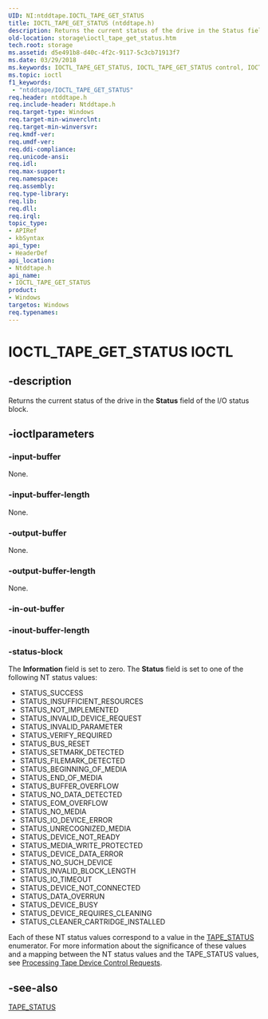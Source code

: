 ```yaml
---
UID: NI:ntddtape.IOCTL_TAPE_GET_STATUS
title: IOCTL_TAPE_GET_STATUS (ntddtape.h)
description: Returns the current status of the drive in the Status field of the I/O status block.
old-location: storage\ioctl_tape_get_status.htm
tech.root: storage
ms.assetid: d5e491b8-d40c-4f2c-9117-5c3cb71913f7
ms.date: 03/29/2018
ms.keywords: IOCTL_TAPE_GET_STATUS, IOCTL_TAPE_GET_STATUS control, IOCTL_TAPE_GET_STATUS control code [Storage Devices], k307_8ab90364-adac-4937-9036-aa28ddeffb19.xml, ntddtape/IOCTL_TAPE_GET_STATUS, storage.ioctl_tape_get_status
ms.topic: ioctl
f1_keywords:
 - "ntddtape/IOCTL_TAPE_GET_STATUS"
req.header: ntddtape.h
req.include-header: Ntddtape.h
req.target-type: Windows
req.target-min-winverclnt: 
req.target-min-winversvr: 
req.kmdf-ver: 
req.umdf-ver: 
req.ddi-compliance: 
req.unicode-ansi: 
req.idl: 
req.max-support: 
req.namespace: 
req.assembly: 
req.type-library: 
req.lib: 
req.dll: 
req.irql: 
topic_type:
- APIRef
- kbSyntax
api_type:
- HeaderDef
api_location:
- Ntddtape.h
api_name:
- IOCTL_TAPE_GET_STATUS
product:
- Windows
targetos: Windows
req.typenames: 
---
```


# IOCTL_TAPE_GET_STATUS IOCTL


## -description



Returns the current status of the drive in the <b>Status</b> field of the I/O status block. 




## -ioctlparameters




### -input-buffer

None.


### -input-buffer-length

None.


### -output-buffer

None.


### -output-buffer-length

None.


### -in-out-buffer








### -inout-buffer-length








### -status-block

The <b>Information</b> field is set to zero. The <b>Status</b> field is set to one of the following NT status values: 

<ul>
<li>
STATUS_SUCCESS

</li>
<li>
STATUS_INSUFFICIENT_RESOURCES

</li>
<li>
STATUS_NOT_IMPLEMENTED

</li>
<li>
STATUS_INVALID_DEVICE_REQUEST

</li>
<li>
STATUS_INVALID_PARAMETER

</li>
<li>
STATUS_VERIFY_REQUIRED

</li>
<li>
STATUS_BUS_RESET

</li>
<li>
STATUS_SETMARK_DETECTED

</li>
<li>
STATUS_FILEMARK_DETECTED

</li>
<li>
STATUS_BEGINNING_OF_MEDIA

</li>
<li>
STATUS_END_OF_MEDIA

</li>
<li>
STATUS_BUFFER_OVERFLOW

</li>
<li>
STATUS_NO_DATA_DETECTED

</li>
<li>
STATUS_EOM_OVERFLOW

</li>
<li>
STATUS_NO_MEDIA

</li>
<li>
STATUS_IO_DEVICE_ERROR

</li>
<li>
STATUS_UNRECOGNIZED_MEDIA

</li>
<li>
STATUS_DEVICE_NOT_READY

</li>
<li>
STATUS_MEDIA_WRITE_PROTECTED

</li>
<li>
STATUS_DEVICE_DATA_ERROR

</li>
<li>
STATUS_NO_SUCH_DEVICE

</li>
<li>
STATUS_INVALID_BLOCK_LENGTH

</li>
<li>
STATUS_IO_TIMEOUT

</li>
<li>
STATUS_DEVICE_NOT_CONNECTED

</li>
<li>
STATUS_DATA_OVERRUN

</li>
<li>
STATUS_DEVICE_BUSY

</li>
<li>
STATUS_DEVICE_REQUIRES_CLEANING

</li>
<li>
STATUS_CLEANER_CARTRIDGE_INSTALLED

</li>
</ul>
Each of these NT status values correspond to a value in the <a href="https://docs.microsoft.com/windows-hardware/drivers/ddi/minitape/ne-minitape-_tape_status">TAPE_STATUS</a> enumerator. For more information about the significance of these values and a mapping between the NT status values and the TAPE_STATUS values, see <a href="https://docs.microsoft.com/windows-hardware/drivers/storage/processing-tape-device-control-requests">Processing Tape Device Control Requests</a>.


## -see-also




<a href="https://docs.microsoft.com/windows-hardware/drivers/ddi/minitape/ne-minitape-_tape_status">TAPE_STATUS</a>
 

 

